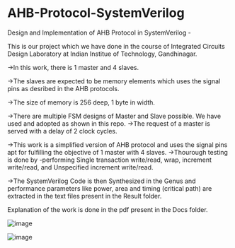 # AHB-Protocol-SystemVerilog

Design and Implementation of AHB Protocol in SystemVerilog -

This is our project which we have done in the course of Integrated Circuits Design Laboratory at Indian Institue of Technology, Gandhinagar. 

->In this work, there is 1 master and 4 slaves. 

->The slaves are expected to be memory elements which uses the signal pins as desribed in the AHB protocols. 

->The size of memory is 256 deep, 1 byte in width. 

->There are multiple FSM designs of Master and Slave possible. We have used and adopted as shown in this repo. 
->The request of a master is served with a delay of 2 clock cycles.

->This work is a simplified version of AHB protocol and uses the signal pins apt for fulfilling the objective of 1 master with 4 slaves. 
->Thourough testing is done by -performing Single transaction write/read, wrap, increment write/read, and Unspecified increment write/read. 

->The SystemVerilog Code is then Synthesized in the Genus and performance parameters like power, area and timing (critical path) are extracted in the text files present in the Result folder. 

Explanation of the work is done in the pdf present in the Docs folder. 


![image](https://user-images.githubusercontent.com/66430218/232239833-c1f0ce50-e094-4083-ae90-c1fda562ec70.png)

![image](https://user-images.githubusercontent.com/66430218/232239905-32391aed-06e6-4742-98a6-28af3c8e7e16.png)

